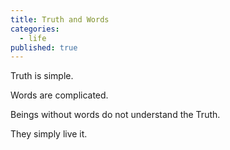 ```yaml
---
title: Truth and Words
categories:
  - life
published: true
---
```


Truth
is simple.

Words
are complicated.

Beings without words
do not understand the Truth.

They simply live it.
